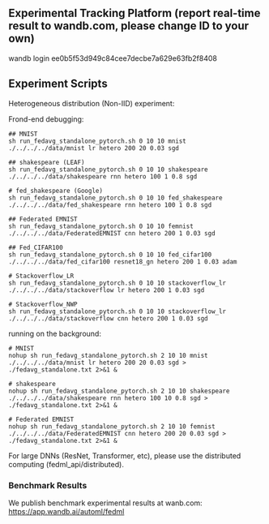 ## Experimental Tracking Platform (report real-time result to wandb.com, please change ID to your own)
wandb login ee0b5f53d949c84cee7decbe7a629e63fb2f8408


## Experiment Scripts
Heterogeneous distribution (Non-IID) experiment:

Frond-end debugging:
``` 
## MNIST
sh run_fedavg_standalone_pytorch.sh 0 10 10 mnist ./../../../data/mnist lr hetero 200 20 0.03 sgd

## shakespeare (LEAF)
sh run_fedavg_standalone_pytorch.sh 0 10 10 shakespeare ./../../../data/shakespeare rnn hetero 100 1 0.8 sgd

# fed_shakespeare (Google)
sh run_fedavg_standalone_pytorch.sh 0 10 10 fed_shakespeare ./../../../data/fed_shakespeare rnn hetero 100 1 0.8 sgd

## Federated EMNIST
sh run_fedavg_standalone_pytorch.sh 0 10 10 femnist ./../../../data/FederatedEMNIST cnn hetero 200 1 0.03 sgd

## Fed_CIFAR100
sh run_fedavg_standalone_pytorch.sh 0 10 10 fed_cifar100 ./../../../data/fed_cifar100 resnet18_gn hetero 200 1 0.03 adam

# Stackoverflow_LR
sh run_fedavg_standalone_pytorch.sh 0 10 10 stackoverflow_lr ./../../../data/stackoverflow lr hetero 200 1 0.03 sgd

# Stackoverflow_NWP
sh run_fedavg_standalone_pytorch.sh 0 10 10 stackoverflow_lr ./../../../data/stackoverflow cnn hetero 200 1 0.03 sgd
```

running on the background:
``` 
# MNIST
nohup sh run_fedavg_standalone_pytorch.sh 2 10 10 mnist ./../../../data/mnist lr hetero 200 20 0.03 sgd > ./fedavg_standalone.txt 2>&1 &

# shakespeare
nohup sh run_fedavg_standalone_pytorch.sh 2 10 10 shakespeare ./../../../data/shakespeare rnn hetero 100 10 0.8 sgd > ./fedavg_standalone.txt 2>&1 &

# Federated EMNIST
nohup sh run_fedavg_standalone_pytorch.sh 2 10 10 femnist ./../../../data/FederatedEMNIST cnn hetero 200 20 0.03 sgd > ./fedavg_standalone.txt 2>&1 &

```

For large DNNs (ResNet, Transformer, etc), please use the distributed computing (fedml_api/distributed). 


### Benchmark Results
We publish benchmark experimental results at wanb.com: \
https://app.wandb.ai/automl/fedml
